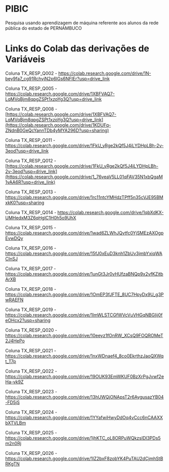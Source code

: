 # PIBIC
Pesquisa usando aprendizagem de máquina referente aos alunos da rede pública do estado de PERNAMBUCO

# Links do Colab das derivações de Variáveis

Coluna TX_RESP_Q002 - https://colab.research.google.com/drive/1N-bey9fa7_cg91RchyjN2p6lGs6NFIEr?usp=drive_link

Coluna TX_RESP_Q005 - https://colab.research.google.com/drive/1XBFVAQ7-LqMVqBjm8qpgZSPt1xzpYg3Q?usp=drive_link

Coluna TX_RESP_Q008 - [https://colab.research.google.com/drive/1XBFVAQ7-LqMVqBjm8qpgZSPt1xzpYg3Q?usp=drive_link](https://colab.research.google.com/drive/1KDUFq-ZNdnB0GeQcYannTDb4yMYA296D?usp=sharing)

Coluna TX_RESP_Q011 - https://colab.research.google.com/drive/1FkU_yRge2kQf5J4iLYDHpLBh-2v-3eod?usp=drive_link

Coluna TX_RESP_Q012 - [https://colab.research.google.com/drive/1FkU_yRge2kQf5J4iLYDHpLBh-2v-3eod?usp=drive_link](https://colab.research.google.com/drive/1_76veaV5LL01qFAV35N1xbQgaM1yAA6R?usp=drive_link)

Coluna TX_RESP_Q013 - https://colab.research.google.com/drive/1rc11ntcYMHdzTPff5n35cVJE95BMxkK0?usp=sharing

Coluna TX_RESP_Q014 - https://colab.research.google.com/drive/1qbXdKX-UMHedxM3Z6qHglC1H0h5o9UhX

Coluna TX_RESP_Q015 - https://colab.research.google.com/drive/1wad6ZLWhJQvtfc0YjSMEzAXOgpEvwDQy

Coluna TX_RESP_Q016 - https://colab.research.google.com/drive/15fJ0xEuD3knh1ZbUv3jmbYxiqWACInSJ

Coluna TX_RESP_Q017 - https://colab.research.google.com/drive/1unGt3Jr0vHUfzaBNQp9x2vfKZitbArXB

Coluna TX_RESP_Q018 - https://colab.research.google.com/drive/1OmEP3fJFTE_8UC7HpyDx9U_g3PwRAEFN

Coluna TX_RESP_Q019 - https://colab.research.google.com/drive/1lmWLSTCGfWVcVuVHGqNBGIij0feOHcx2?usp=sharing

Coluna TX_RESP_Q020 - https://colab.research.google.com/drive/10eeyz1fOnRW_XCsQ9FOQROMeT2J4HePo

Coluna TX_RESP_Q021 - https://colab.research.google.com/drive/1nxWDnaef4_8co0EkrthzJaoQXWqt_T7p

Coluna TX_RESP_Q022 -https://colab.research.google.com/drive/19OUK93EmWKUF0BzXrPgJvwf2eHa-vk9Z

Coluna TX_RESP_Q023 -https://colab.research.google.com/drive/13hUWQjONApsT2r6AygusazYB04-FD5jS

Coluna TX_RESP_Q024 -https://colab.research.google.com/drive/1YYafwiHwyDdOq4vCcc6nCAAXXbXTVLBm

Coluna TX_RESP_Q025 -https://colab.research.google.com/drive/1jhKTC_oL8ORPuWQkzsIDl3PDs5m2n0Rj

Coluna TX_RESP_Q026 -https://colab.research.google.com/drive/1IZ2bxF8zobYK4PuTAU2dCjmhStBRKgTN

